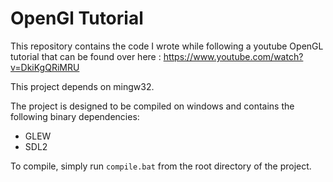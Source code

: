 # OpenGl Tutorial

This repository contains the code I wrote while following a youtube OpenGL tutorial that can be found over here : https://www.youtube.com/watch?v=DkiKgQRiMRU

This project depends on mingw32.

The project is designed to be compiled on windows and contains the following binary dependencies:

* GLEW
* SDL2

To compile, simply run `compile.bat` from the root directory of the project.